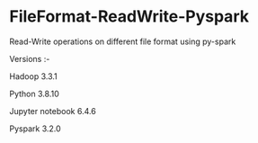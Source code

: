 # FileFormat-ReadWrite-Pyspark

Read-Write operations on different file format using py-spark

Versions :- 

Hadoop 3.3.1

Python 3.8.10

Jupyter notebook 6.4.6

Pyspark 3.2.0
